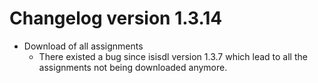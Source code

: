 # Changelog version 1.3.14

- Download of all assignments
    - There existed a bug since isisdl version 1.3.7 which lead to all the assignments not being downloaded anymore.